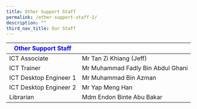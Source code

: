 ```yaml
---
title: Other Support Staff
permalink: /other-support-staff-2/
description: ""
third_nav_title: Our Staff
---
```

|  <strong style="color: blue;">Other Support Staff </strong>                    |                                   |
|------------------------|-----------------------------------|
| ICT Associate          | Mr Tan Zi Khiang (Jeff)           |
| ICT Trainer        | Mr Muhammad Fadly Bin Abdul Ghani |
|ICT Desktop Engineer 1 | Mr Muhammad Bin Azman             |
| ICT Desktop Engineer 2| Mr Yap Meng Han                   |
| Librarian            | Mdm Endon Binte Abu Bakar         |